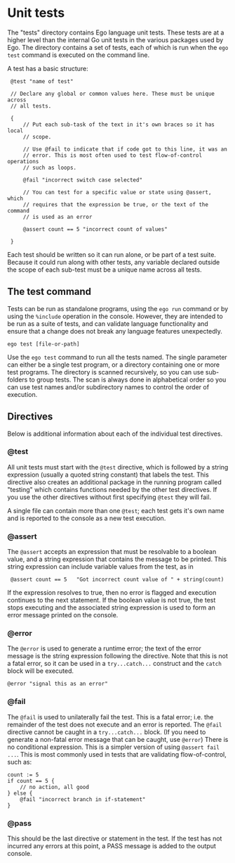 # Unit tests

The "tests" directory contains Ego language unit tests. These tests are at a higher
level than the internal Go unit tests in the various packages used by Ego. The
directory contains a set of tests, each of which is run when the `ego test` command
is executed on the command line.

A test has a basic structure:

     @test "name of test"

     // Declare any global or common values here. These must be unique across
     // all tests.

     {
         // Put each sub-task of the text in it's own braces so it has local
         // scope.

         // Use @fail to indicate that if code got to this line, it was an 
         // error. This is most often used to test flow-of-control operations
         // such as loops.
         
         @fail "incorrect switch case selected"

         // You can test for a specific value or state using @assert, which
         // requires that the expression be true, or the text of the command
         // is used as an error

         @assert count == 5 "incorrect count of values"

     }

Each test should be written so it can run alone, or be part of a test suite. Because it
could run along with other tests, any variable declared outside the scope of each sub-test
must be a unique name across all tests.

## The test command

Tests can be run as standalone programs, using the `ego run` command or by using the `%include`
operation in the console. However, they are intended to be run as a suite of tests, and can
validate language functionality and ensure that a change does not break any language features
unexpectedly.

    ego test [file-or-path]

Use the `ego test` command to run all the tests named. The single parameter can either be a
single test program, or a directory containing one or more test programs. The directory
is scanned recursively, so you can use sub-folders to group tests. The scan is always done
in alphabetical order so you can use test names and/or subdirectory names to control the
order of execution.

## Directives

Below is additional information about each of the individual test directives.

### @test

All unit tests must start with the `@test` directive, which is followed by a string
expression (usually a quoted string constant) that labels the test. This directive
also creates an additional package in the running program called "testing" which contains
functions needed by the other test directives. If you use the other directives without
first specifying `@test` they will fail.  

A single file can contain more than one `@test`; each test gets it's own name and is
reported to the console as a new test execution.

### @assert

The `@assert` accepts an expression that must be resolvable to a boolean value, and a
string expression that contains the message to be printed. This string expression can
include variable values from the test, as in

     @assert count == 5   "Got incorrect count value of " + string(count)

If the expression resolves to true, then no error is flagged and execution continues
to the next statement. If the boolean value is not true, the test stops executing and
the associated string expression is used to form an error message printed on the
console.

### @error

The `@error` is used to generate a runtime error; the text of the error message is
the string expression following the directive. Note that this is not a fatal error,
so it can be used in a `try...catch...` construct and the `catch` block will be
executed.

    @error "signal this as an error"

### @fail

The `@fail` is used to unilaterally fail the test. This is a fatal error; i.e. the
remainder of the test does not execute and an error is reported. The `@fail`
directive cannot be caught in a `try...catch...` block. (If you need to generate
a non-fatal error message that can be caught, use `@error`) There is no conditional expression.
This is a simpler version of using `@assert fail ...`. This is most commonly used in
tests that are validating flow-of-control, such as:

    count := 5
    if count == 5 {
        // no action, all good
    } else {
        @fail "incorrect branch in if-statement"
    }

### @pass

This should be the last directive or statement in the test. If the test has not incurred
any errors at this point, a PASS message is added to the output console.
